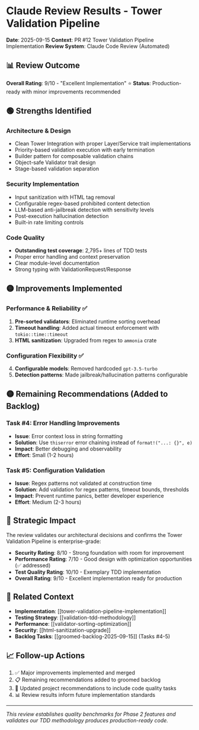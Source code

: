 # Claude Review Results - Tower Validation Pipeline

**Date**: 2025-09-15
**Context**: PR #12 Tower Validation Pipeline Implementation
**Review System**: Claude Code Review (Automated)

## 📊 Review Outcome

**Overall Rating**: 9/10 - "Excellent Implementation" ⭐
**Status**: Production-ready with minor improvements recommended

## 🟢 Strengths Identified

### Architecture & Design
- Clean Tower Integration with proper Layer/Service trait implementations
- Priority-based validation execution with early termination
- Builder pattern for composable validation chains
- Object-safe Validator trait design
- Stage-based validation separation

### Security Implementation
- Input sanitization with HTML tag removal
- Configurable regex-based prohibited content detection
- LLM-based anti-jailbreak detection with sensitivity levels
- Post-execution hallucination detection
- Built-in rate limiting controls

### Code Quality
- **Outstanding test coverage**: 2,795+ lines of TDD tests
- Proper error handling and context preservation
- Clear module-level documentation
- Strong typing with ValidationRequest/Response

## 🟡 Improvements Implemented

### Performance & Reliability ✅
1. **Pre-sorted validators**: Eliminated runtime sorting overhead
2. **Timeout handling**: Added actual timeout enforcement with `tokio::time::timeout`
3. **HTML sanitization**: Upgraded from regex to `ammonia` crate

### Configuration Flexibility ✅
4. **Configurable models**: Removed hardcoded `gpt-3.5-turbo`
5. **Detection patterns**: Made jailbreak/hallucination patterns configurable

## 🟡 Remaining Recommendations (Added to Backlog)

### Task #4: Error Handling Improvements
- **Issue**: Error context loss in string formatting
- **Solution**: Use `thiserror` error chaining instead of `format!("...: {}", e)`
- **Impact**: Better debugging and observability
- **Effort**: Small (1-2 hours)

### Task #5: Configuration Validation
- **Issue**: Regex patterns not validated at construction time
- **Solution**: Add validation for regex patterns, timeout bounds, thresholds
- **Impact**: Prevent runtime panics, better developer experience
- **Effort**: Medium (2-3 hours)

## 🎯 Strategic Impact

The review validates our architectural decisions and confirms the Tower Validation Pipeline is enterprise-grade:

- **Security Rating**: 8/10 - Strong foundation with room for improvement
- **Performance Rating**: 7/10 - Good design with optimization opportunities (✅ addressed)
- **Test Quality Rating**: 10/10 - Exemplary TDD implementation
- **Overall Rating**: 9/10 - Excellent implementation ready for production

## 🔗 Related Context

- **Implementation**: [[tower-validation-pipeline-implementation]]
- **Testing Strategy**: [[validation-tdd-methodology]]
- **Performance**: [[validator-sorting-optimization]]
- **Security**: [[html-sanitization-upgrade]]
- **Backlog Tasks**: [[groomed-backlog-2025-09-15]] (Tasks #4-5)

## 📈 Follow-up Actions

1. ✅ Major improvements implemented and merged
2. 📋 Remaining recommendations added to groomed backlog
3. 🎯 Updated project recommendations to include code quality tasks
4. 📊 Review results inform future implementation standards

---

*This review establishes quality benchmarks for Phase 2 features and validates our TDD methodology produces production-ready code.*